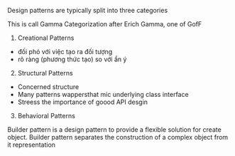 
Design patterns are typically split into three categories 

This is call Gamma Categorization after Erich Gamma, one of GofF 


1. Creational Patterns 
- đối phó với việc tạo ra đối tượng
- rõ ràng (phương thức tạo) so với ẩn ý
2. Structural Patterns 
- Concerned structure 
- Many patterns wappersthat mic underlying class interface 
- Streess the importance of goood API desgin 
3. Behavioral Patterns 

Builder pattern is a design pattern to provide a flexible solution for create object. Builder pattern separates the construction of a complex object from it representation 